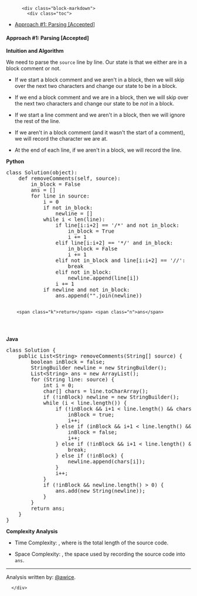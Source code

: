 <div class="article-body">
        
          <div class="block-markdown">
            <div class="toc">
<ul>
<li><a href="#approach-1-parsing-accepted">Approach #1: Parsing [Accepted]</a></li>
</ul>
</div>
<h4 id="approach-1-parsing-accepted">Approach #1: Parsing [Accepted]</h4>
<p><strong>Intuition and Algorithm</strong></p>
<p>We need to parse the <code>source</code> line by line.  Our state is that we either are in a block comment or not.</p>
<ul>
<li>
<p>If we start a block comment and we aren't in a block, then we will skip over the next two characters and change our state to be in a block.</p>
</li>
<li>
<p>If we end a block comment and we are in a block, then we will skip over the next two characters and change our state to be <em>not</em> in a block.</p>
</li>
<li>
<p>If we start a line comment and we aren't in a block, then we will ignore the rest of the line.</p>
</li>
<li>
<p>If we aren't in a block comment (and it wasn't the start of a comment), we will record the character we are at.</p>
</li>
<li>
<p>At the end of each line, if we aren't in a block, we will record the line.</p>
</li>
</ul>
<p><strong>Python</strong></p>
<div class="codehilite"><pre><span></span><span class="k">class</span> <span class="nc">Solution</span><span class="p">(</span><span class="nb">object</span><span class="p">):</span>
    <span class="k">def</span> <span class="nf">removeComments</span><span class="p">(</span><span class="bp">self</span><span class="p">,</span> <span class="n">source</span><span class="p">):</span>
        <span class="n">in_block</span> <span class="o">=</span> <span class="bp">False</span>
        <span class="n">ans</span> <span class="o">=</span> <span class="p">[]</span>
        <span class="k">for</span> <span class="n">line</span> <span class="ow">in</span> <span class="n">source</span><span class="p">:</span>
            <span class="n">i</span> <span class="o">=</span> <span class="mi">0</span>
            <span class="k">if</span> <span class="ow">not</span> <span class="n">in_block</span><span class="p">:</span>
                <span class="n">newline</span> <span class="o">=</span> <span class="p">[]</span>
            <span class="k">while</span> <span class="n">i</span> <span class="o">&lt;</span> <span class="nb">len</span><span class="p">(</span><span class="n">line</span><span class="p">):</span>
                <span class="k">if</span> <span class="n">line</span><span class="p">[</span><span class="n">i</span><span class="p">:</span><span class="n">i</span><span class="o">+</span><span class="mi">2</span><span class="p">]</span> <span class="o">==</span> <span class="s1">'/*'</span> <span class="ow">and</span> <span class="ow">not</span> <span class="n">in_block</span><span class="p">:</span>
                    <span class="n">in_block</span> <span class="o">=</span> <span class="bp">True</span>
                    <span class="n">i</span> <span class="o">+=</span> <span class="mi">1</span>
                <span class="k">elif</span> <span class="n">line</span><span class="p">[</span><span class="n">i</span><span class="p">:</span><span class="n">i</span><span class="o">+</span><span class="mi">2</span><span class="p">]</span> <span class="o">==</span> <span class="s1">'*/'</span> <span class="ow">and</span> <span class="n">in_block</span><span class="p">:</span>
                    <span class="n">in_block</span> <span class="o">=</span> <span class="bp">False</span>
                    <span class="n">i</span> <span class="o">+=</span> <span class="mi">1</span>
                <span class="k">elif</span> <span class="ow">not</span> <span class="n">in_block</span> <span class="ow">and</span> <span class="n">line</span><span class="p">[</span><span class="n">i</span><span class="p">:</span><span class="n">i</span><span class="o">+</span><span class="mi">2</span><span class="p">]</span> <span class="o">==</span> <span class="s1">'//'</span><span class="p">:</span>
                    <span class="k">break</span>
                <span class="k">elif</span> <span class="ow">not</span> <span class="n">in_block</span><span class="p">:</span>
                    <span class="n">newline</span><span class="o">.</span><span class="n">append</span><span class="p">(</span><span class="n">line</span><span class="p">[</span><span class="n">i</span><span class="p">])</span>
                <span class="n">i</span> <span class="o">+=</span> <span class="mi">1</span>
            <span class="k">if</span> <span class="n">newline</span> <span class="ow">and</span> <span class="ow">not</span> <span class="n">in_block</span><span class="p">:</span>
                <span class="n">ans</span><span class="o">.</span><span class="n">append</span><span class="p">(</span><span class="s2">""</span><span class="o">.</span><span class="n">join</span><span class="p">(</span><span class="n">newline</span><span class="p">))</span>

        <span class="k">return</span> <span class="n">ans</span>
</pre></div>


<p><strong>Java</strong></p>
<div class="codehilite"><pre><span></span><span class="kd">class</span> <span class="nc">Solution</span> <span class="o">{</span>
    <span class="kd">public</span> <span class="n">List</span><span class="o">&lt;</span><span class="n">String</span><span class="o">&gt;</span> <span class="nf">removeComments</span><span class="o">(</span><span class="n">String</span><span class="o">[]</span> <span class="n">source</span><span class="o">)</span> <span class="o">{</span>
        <span class="kt">boolean</span> <span class="n">inBlock</span> <span class="o">=</span> <span class="kc">false</span><span class="o">;</span>
        <span class="n">StringBuilder</span> <span class="n">newline</span> <span class="o">=</span> <span class="k">new</span> <span class="n">StringBuilder</span><span class="o">();</span>
        <span class="n">List</span><span class="o">&lt;</span><span class="n">String</span><span class="o">&gt;</span> <span class="n">ans</span> <span class="o">=</span> <span class="k">new</span> <span class="n">ArrayList</span><span class="o">();</span>
        <span class="k">for</span> <span class="o">(</span><span class="n">String</span> <span class="n">line</span><span class="o">:</span> <span class="n">source</span><span class="o">)</span> <span class="o">{</span>
            <span class="kt">int</span> <span class="n">i</span> <span class="o">=</span> <span class="mi">0</span><span class="o">;</span>
            <span class="kt">char</span><span class="o">[]</span> <span class="n">chars</span> <span class="o">=</span> <span class="n">line</span><span class="o">.</span><span class="na">toCharArray</span><span class="o">();</span>
            <span class="k">if</span> <span class="o">(!</span><span class="n">inBlock</span><span class="o">)</span> <span class="n">newline</span> <span class="o">=</span> <span class="k">new</span> <span class="n">StringBuilder</span><span class="o">();</span>
            <span class="k">while</span> <span class="o">(</span><span class="n">i</span> <span class="o">&lt;</span> <span class="n">line</span><span class="o">.</span><span class="na">length</span><span class="o">())</span> <span class="o">{</span>
                <span class="k">if</span> <span class="o">(!</span><span class="n">inBlock</span> <span class="o">&amp;&amp;</span> <span class="n">i</span><span class="o">+</span><span class="mi">1</span> <span class="o">&lt;</span> <span class="n">line</span><span class="o">.</span><span class="na">length</span><span class="o">()</span> <span class="o">&amp;&amp;</span> <span class="n">chars</span><span class="o">[</span><span class="n">i</span><span class="o">]</span> <span class="o">==</span> <span class="sc">'/'</span> <span class="o">&amp;&amp;</span> <span class="n">chars</span><span class="o">[</span><span class="n">i</span><span class="o">+</span><span class="mi">1</span><span class="o">]</span> <span class="o">==</span> <span class="sc">'*'</span><span class="o">)</span> <span class="o">{</span>
                    <span class="n">inBlock</span> <span class="o">=</span> <span class="kc">true</span><span class="o">;</span>
                    <span class="n">i</span><span class="o">++;</span>
                <span class="o">}</span> <span class="k">else</span> <span class="k">if</span> <span class="o">(</span><span class="n">inBlock</span> <span class="o">&amp;&amp;</span> <span class="n">i</span><span class="o">+</span><span class="mi">1</span> <span class="o">&lt;</span> <span class="n">line</span><span class="o">.</span><span class="na">length</span><span class="o">()</span> <span class="o">&amp;&amp;</span> <span class="n">chars</span><span class="o">[</span><span class="n">i</span><span class="o">]</span> <span class="o">==</span> <span class="sc">'*'</span> <span class="o">&amp;&amp;</span> <span class="n">chars</span><span class="o">[</span><span class="n">i</span><span class="o">+</span><span class="mi">1</span><span class="o">]</span> <span class="o">==</span> <span class="sc">'/'</span><span class="o">)</span> <span class="o">{</span>
                    <span class="n">inBlock</span> <span class="o">=</span> <span class="kc">false</span><span class="o">;</span>
                    <span class="n">i</span><span class="o">++;</span>
                <span class="o">}</span> <span class="k">else</span> <span class="k">if</span> <span class="o">(!</span><span class="n">inBlock</span> <span class="o">&amp;&amp;</span> <span class="n">i</span><span class="o">+</span><span class="mi">1</span> <span class="o">&lt;</span> <span class="n">line</span><span class="o">.</span><span class="na">length</span><span class="o">()</span> <span class="o">&amp;&amp;</span> <span class="n">chars</span><span class="o">[</span><span class="n">i</span><span class="o">]</span> <span class="o">==</span> <span class="sc">'/'</span> <span class="o">&amp;&amp;</span> <span class="n">chars</span><span class="o">[</span><span class="n">i</span><span class="o">+</span><span class="mi">1</span><span class="o">]</span> <span class="o">==</span> <span class="sc">'/'</span><span class="o">)</span> <span class="o">{</span>
                    <span class="k">break</span><span class="o">;</span>
                <span class="o">}</span> <span class="k">else</span> <span class="k">if</span> <span class="o">(!</span><span class="n">inBlock</span><span class="o">)</span> <span class="o">{</span>
                    <span class="n">newline</span><span class="o">.</span><span class="na">append</span><span class="o">(</span><span class="n">chars</span><span class="o">[</span><span class="n">i</span><span class="o">]);</span>
                <span class="o">}</span>
                <span class="n">i</span><span class="o">++;</span>
            <span class="o">}</span>
            <span class="k">if</span> <span class="o">(!</span><span class="n">inBlock</span> <span class="o">&amp;&amp;</span> <span class="n">newline</span><span class="o">.</span><span class="na">length</span><span class="o">()</span> <span class="o">&gt;</span> <span class="mi">0</span><span class="o">)</span> <span class="o">{</span>
                <span class="n">ans</span><span class="o">.</span><span class="na">add</span><span class="o">(</span><span class="k">new</span> <span class="n">String</span><span class="o">(</span><span class="n">newline</span><span class="o">));</span>
            <span class="o">}</span>
        <span class="o">}</span>
        <span class="k">return</span> <span class="n">ans</span><span class="o">;</span>
    <span class="o">}</span>
<span class="o">}</span>
</pre></div>


<p><strong>Complexity Analysis</strong></p>
<ul>
<li>
<p>Time Complexity: <script type="math/tex; mode=display">O(S)</script>, where <script type="math/tex; mode=display">S</script> is the total length of the source code.</p>
</li>
<li>
<p>Space Complexity: <script type="math/tex; mode=display">O(S)</script>, the space used by recording the source code into <code>ans</code>.</p>
</li>
</ul>
<hr>
<p>Analysis written by: <a href="https://leetcode.com/awice">@awice</a>.</p>
          </div>
        
      </div>